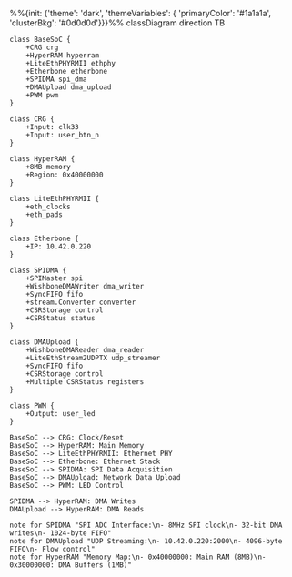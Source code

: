 %%{init: {'theme': 'dark', 'themeVariables': { 'primaryColor': '#1a1a1a', 'clusterBkg': '#0d0d0d'}}}%%
classDiagram
    direction TB
    
    class BaseSoC {
        +CRG crg
        +HyperRAM hyperram
        +LiteEthPHYRMII ethphy
        +Etherbone etherbone
        +SPIDMA spi_dma
        +DMAUpload dma_upload
        +PWM pwm
    }
    
    class CRG {
        +Input: clk33
        +Input: user_btn_n
    }
    
    class HyperRAM {
        +8MB memory
        +Region: 0x40000000
    }
    
    class LiteEthPHYRMII {
        +eth_clocks
        +eth_pads
    }
    
    class Etherbone {
        +IP: 10.42.0.220
    }
    
    class SPIDMA {
        +SPIMaster spi
        +WishboneDMAWriter dma_writer
        +SyncFIFO fifo
        +stream.Converter converter
        +CSRStorage control
        +CSRStatus status
    }
    
    class DMAUpload {
        +WishboneDMAReader dma_reader
        +LiteEthStream2UDPTX udp_streamer
        +SyncFIFO fifo
        +CSRStorage control
        +Multiple CSRStatus registers
    }
    
    class PWM {
        +Output: user_led
    }
    
    BaseSoC --> CRG: Clock/Reset
    BaseSoC --> HyperRAM: Main Memory
    BaseSoC --> LiteEthPHYRMII: Ethernet PHY
    BaseSoC --> Etherbone: Ethernet Stack
    BaseSoC --> SPIDMA: SPI Data Acquisition
    BaseSoC --> DMAUpload: Network Data Upload
    BaseSoC --> PWM: LED Control
    
    SPIDMA --> HyperRAM: DMA Writes
    DMAUpload --> HyperRAM: DMA Reads
    
    note for SPIDMA "SPI ADC Interface:\n- 8MHz SPI clock\n- 32-bit DMA writes\n- 1024-byte FIFO"
    note for DMAUpload "UDP Streaming:\n- 10.42.0.220:2000\n- 4096-byte FIFO\n- Flow control"
    note for HyperRAM "Memory Map:\n- 0x40000000: Main RAM (8MB)\n- 0x30000000: DMA Buffers (1MB)"

